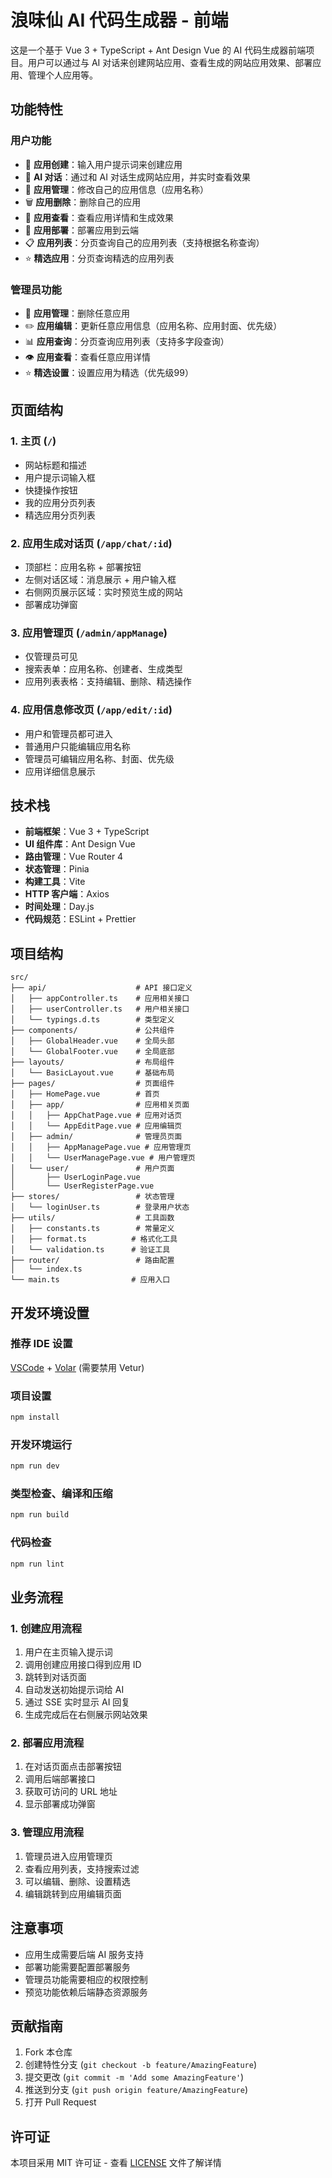 # 浪味仙 AI 代码生成器 - 前端

这是一个基于 Vue 3 + TypeScript + Ant Design Vue 的 AI 代码生成器前端项目。用户可以通过与 AI 对话来创建网站应用、查看生成的网站应用效果、部署应用、管理个人应用等。

## 功能特性

### 用户功能

- 🚀 **应用创建**：输入用户提示词来创建应用
- 💬 **AI 对话**：通过和 AI 对话生成网站应用，并实时查看效果
- 📝 **应用管理**：修改自己的应用信息（应用名称）
- 🗑️ **应用删除**：删除自己的应用
- 👀 **应用查看**：查看应用详情和生成效果
- 🚀 **应用部署**：部署应用到云端
- 📋 **应用列表**：分页查询自己的应用列表（支持根据名称查询）
- ⭐ **精选应用**：分页查询精选的应用列表

### 管理员功能

- 🔧 **应用管理**：删除任意应用
- ✏️ **应用编辑**：更新任意应用信息（应用名称、应用封面、优先级）
- 📊 **应用查询**：分页查询应用列表（支持多字段查询）
- 👁️ **应用查看**：查看任意应用详情
- ⭐ **精选设置**：设置应用为精选（优先级99）

## 页面结构

### 1. 主页 (`/`)

- 网站标题和描述
- 用户提示词输入框
- 快捷操作按钮
- 我的应用分页列表
- 精选应用分页列表

### 2. 应用生成对话页 (`/app/chat/:id`)

- 顶部栏：应用名称 + 部署按钮
- 左侧对话区域：消息展示 + 用户输入框
- 右侧网页展示区域：实时预览生成的网站
- 部署成功弹窗

### 3. 应用管理页 (`/admin/appManage`)

- 仅管理员可见
- 搜索表单：应用名称、创建者、生成类型
- 应用列表表格：支持编辑、删除、精选操作

### 4. 应用信息修改页 (`/app/edit/:id`)

- 用户和管理员都可进入
- 普通用户只能编辑应用名称
- 管理员可编辑应用名称、封面、优先级
- 应用详细信息展示

## 技术栈

- **前端框架**：Vue 3 + TypeScript
- **UI 组件库**：Ant Design Vue
- **路由管理**：Vue Router 4
- **状态管理**：Pinia
- **构建工具**：Vite
- **HTTP 客户端**：Axios
- **时间处理**：Day.js
- **代码规范**：ESLint + Prettier

## 项目结构

```
src/
├── api/                    # API 接口定义
│   ├── appController.ts    # 应用相关接口
│   ├── userController.ts   # 用户相关接口
│   └── typings.d.ts        # 类型定义
├── components/             # 公共组件
│   ├── GlobalHeader.vue    # 全局头部
│   └── GlobalFooter.vue    # 全局底部
├── layouts/                # 布局组件
│   └── BasicLayout.vue     # 基础布局
├── pages/                  # 页面组件
│   ├── HomePage.vue        # 首页
│   ├── app/                # 应用相关页面
│   │   ├── AppChatPage.vue # 应用对话页
│   │   └── AppEditPage.vue # 应用编辑页
│   ├── admin/              # 管理员页面
│   │   ├── AppManagePage.vue # 应用管理页
│   │   └── UserManagePage.vue # 用户管理页
│   └── user/               # 用户页面
│       ├── UserLoginPage.vue
│       └── UserRegisterPage.vue
├── stores/                 # 状态管理
│   └── loginUser.ts        # 登录用户状态
├── utils/                  # 工具函数
│   ├── constants.ts        # 常量定义
│   ├── format.ts          # 格式化工具
│   └── validation.ts      # 验证工具
├── router/                 # 路由配置
│   └── index.ts
└── main.ts                # 应用入口
```

## 开发环境设置

### 推荐 IDE 设置

[VSCode](https://code.visualstudio.com/) + [Volar](https://marketplace.visualstudio.com/items?itemName=Vue.volar) (需要禁用 Vetur)

### 项目设置

```sh
npm install
```

### 开发环境运行

```sh
npm run dev
```

### 类型检查、编译和压缩

```sh
npm run build
```

### 代码检查

```sh
npm run lint
```

## 业务流程

### 1. 创建应用流程

1. 用户在主页输入提示词
2. 调用创建应用接口得到应用 ID
3. 跳转到对话页面
4. 自动发送初始提示词给 AI
5. 通过 SSE 实时显示 AI 回复
6. 生成完成后在右侧展示网站效果

### 2. 部署应用流程

1. 在对话页面点击部署按钮
2. 调用后端部署接口
3. 获取可访问的 URL 地址
4. 显示部署成功弹窗

### 3. 管理应用流程

1. 管理员进入应用管理页
2. 查看应用列表，支持搜索过滤
3. 可以编辑、删除、设置精选
4. 编辑跳转到应用编辑页面

## 注意事项

- 应用生成需要后端 AI 服务支持
- 部署功能需要配置部署服务
- 管理员功能需要相应的权限控制
- 预览功能依赖后端静态资源服务

## 贡献指南

1. Fork 本仓库
2. 创建特性分支 (`git checkout -b feature/AmazingFeature`)
3. 提交更改 (`git commit -m 'Add some AmazingFeature'`)
4. 推送到分支 (`git push origin feature/AmazingFeature`)
5. 打开 Pull Request

## 许可证

本项目采用 MIT 许可证 - 查看 [LICENSE](LICENSE) 文件了解详情
